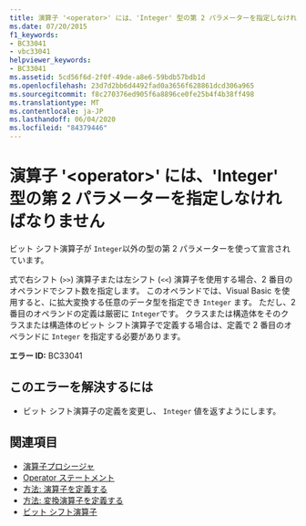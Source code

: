```yaml
---
title: 演算子 '<operator>' には、'Integer' 型の第 2 パラメーターを指定しなければなりません
ms.date: 07/20/2015
f1_keywords:
- BC33041
- vbc33041
helpviewer_keywords:
- BC33041
ms.assetid: 5cd56f6d-2f0f-49de-a8e6-59bdb57bdb1d
ms.openlocfilehash: 23d7d2bb6d4492fad0a3656f628861dcd306a965
ms.sourcegitcommit: f8c270376ed905f6a8896ce0fe25b4f4b38ff498
ms.translationtype: MT
ms.contentlocale: ja-JP
ms.lasthandoff: 06/04/2020
ms.locfileid: "84379446"
---
```

# <a name="operator-operator-must-have-a-second-parameter-of-type-integer"></a>演算子 '\<operator>' には、'Integer' 型の第 2 パラメーターを指定しなければなりません
ビット シフト演算子が `Integer`以外の型の第 2 パラメーターを使って宣言されています。  
  
 式で右シフト (`>>`) 演算子または左シフト (`<<`) 演算子を使用する場合、2 番目のオペランドでシフト数を指定します。 このオペランドでは、Visual Basic を使用すると、に拡大変換する任意のデータ型を指定でき `Integer` ます。 ただし、2 番目のオペランドの定義は厳密に `Integer`です。 クラスまたは構造体をそのクラスまたは構造体のビット シフト演算子で定義する場合は、定義で 2 番目のオペランドに `Integer` を指定する必要があります。  
  
 **エラー ID:** BC33041  
  
## <a name="to-correct-this-error"></a>このエラーを解決するには  
  
- ビット シフト演算子の定義を変更し、 `Integer` 値を返すようにします。  
  
## <a name="see-also"></a>関連項目

- [演算子プロシージャ](../programming-guide/language-features/procedures/operator-procedures.md)
- [Operator ステートメント](../language-reference/statements/operator-statement.md)
- [方法: 演算子を定義する](../programming-guide/language-features/procedures/how-to-define-an-operator.md)
- [方法: 変換演算子を定義する](../programming-guide/language-features/procedures/how-to-define-a-conversion-operator.md)
- [ビット シフト演算子](../language-reference/operators/bit-shift-operators.md)
